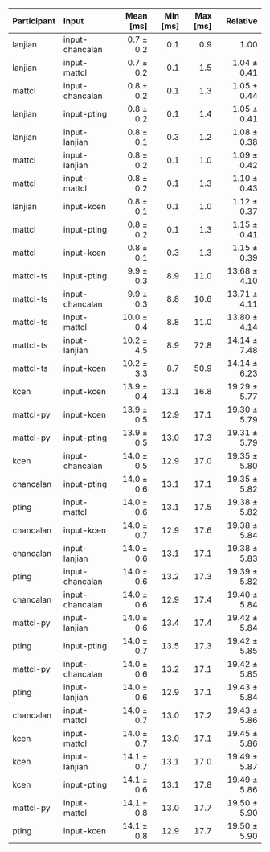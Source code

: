 | Participant | Input | Mean [ms] | Min [ms] | Max [ms] | Relative |
|:---|:---|---:|---:|---:|---:|
| lanjian | input-chancalan | 0.7 ± 0.2 | 0.1 | 0.9 | 1.00 |
| lanjian | input-mattcl | 0.7 ± 0.2 | 0.1 | 1.5 | 1.04 ± 0.41 |
| mattcl | input-chancalan | 0.8 ± 0.2 | 0.1 | 1.3 | 1.05 ± 0.44 |
| lanjian | input-pting | 0.8 ± 0.2 | 0.1 | 1.4 | 1.05 ± 0.41 |
| lanjian | input-lanjian | 0.8 ± 0.1 | 0.3 | 1.2 | 1.08 ± 0.38 |
| mattcl | input-lanjian | 0.8 ± 0.2 | 0.1 | 1.0 | 1.09 ± 0.42 |
| mattcl | input-mattcl | 0.8 ± 0.2 | 0.1 | 1.3 | 1.10 ± 0.43 |
| lanjian | input-kcen | 0.8 ± 0.1 | 0.1 | 1.0 | 1.12 ± 0.37 |
| mattcl | input-pting | 0.8 ± 0.2 | 0.1 | 1.3 | 1.15 ± 0.41 |
| mattcl | input-kcen | 0.8 ± 0.1 | 0.3 | 1.3 | 1.15 ± 0.39 |
| mattcl-ts | input-pting | 9.9 ± 0.3 | 8.9 | 11.0 | 13.68 ± 4.10 |
| mattcl-ts | input-chancalan | 9.9 ± 0.3 | 8.8 | 10.6 | 13.71 ± 4.11 |
| mattcl-ts | input-mattcl | 10.0 ± 0.4 | 8.8 | 11.0 | 13.80 ± 4.14 |
| mattcl-ts | input-lanjian | 10.2 ± 4.5 | 8.9 | 72.8 | 14.14 ± 7.48 |
| mattcl-ts | input-kcen | 10.2 ± 3.3 | 8.7 | 50.9 | 14.14 ± 6.23 |
| kcen | input-kcen | 13.9 ± 0.4 | 13.1 | 16.8 | 19.29 ± 5.77 |
| mattcl-py | input-kcen | 13.9 ± 0.5 | 12.9 | 17.1 | 19.30 ± 5.79 |
| mattcl-py | input-pting | 13.9 ± 0.5 | 13.0 | 17.3 | 19.31 ± 5.79 |
| kcen | input-chancalan | 14.0 ± 0.5 | 12.9 | 17.0 | 19.35 ± 5.80 |
| chancalan | input-pting | 14.0 ± 0.6 | 13.1 | 17.1 | 19.35 ± 5.82 |
| pting | input-mattcl | 14.0 ± 0.6 | 13.1 | 17.5 | 19.38 ± 5.82 |
| chancalan | input-kcen | 14.0 ± 0.7 | 12.9 | 17.6 | 19.38 ± 5.84 |
| chancalan | input-lanjian | 14.0 ± 0.6 | 13.1 | 17.1 | 19.38 ± 5.83 |
| pting | input-chancalan | 14.0 ± 0.6 | 13.2 | 17.3 | 19.39 ± 5.82 |
| chancalan | input-chancalan | 14.0 ± 0.6 | 12.9 | 17.4 | 19.40 ± 5.84 |
| mattcl-py | input-lanjian | 14.0 ± 0.6 | 13.4 | 17.4 | 19.42 ± 5.84 |
| pting | input-pting | 14.0 ± 0.7 | 13.5 | 17.3 | 19.42 ± 5.85 |
| mattcl-py | input-chancalan | 14.0 ± 0.6 | 13.2 | 17.1 | 19.42 ± 5.85 |
| pting | input-lanjian | 14.0 ± 0.6 | 12.9 | 17.1 | 19.43 ± 5.84 |
| chancalan | input-mattcl | 14.0 ± 0.7 | 13.0 | 17.2 | 19.43 ± 5.86 |
| kcen | input-mattcl | 14.0 ± 0.7 | 13.0 | 17.1 | 19.45 ± 5.86 |
| kcen | input-lanjian | 14.1 ± 0.7 | 13.1 | 17.0 | 19.49 ± 5.87 |
| kcen | input-pting | 14.1 ± 0.6 | 13.1 | 17.8 | 19.49 ± 5.86 |
| mattcl-py | input-mattcl | 14.1 ± 0.8 | 13.0 | 17.7 | 19.50 ± 5.90 |
| pting | input-kcen | 14.1 ± 0.8 | 12.9 | 17.7 | 19.50 ± 5.90 |
